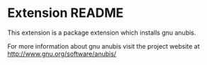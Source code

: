 # Extension README

This extension is a package extension which installs gnu anubis.

For more information about gnu anubis visit the project website at
http://www.gnu.org/software/anubis/

